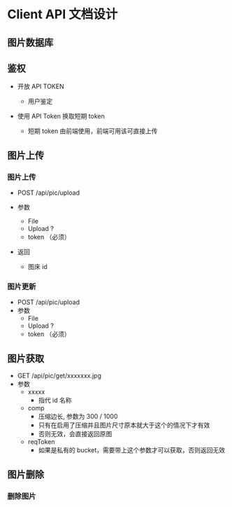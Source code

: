 # Client API 文档设计


## 图片数据库

## 鉴权
- 开放 API TOKEN
    - 用户鉴定
    
- 使用 API Token 换取短期 token
    - 短期 token 由前端使用，前端可用该可直接上传
    
## 图片上传
### 图片上传
- POST /api/pic/upload
- 参数
    - File
    - Upload ?
    - token （必须）
    
- 返回
    - 图床 id


### 图片更新
- POST /api/pic/upload
- 参数
    - File
    - Upload ?
    - token （必须）


## 图片获取
- GET /api/pic/get/xxxxxxx.jpg
- 参数
    - xxxxx 
      - 指代 id 名称
    - comp 
      - 压缩边长, 参数为 300 / 1000 
      - 只有在启用了压缩并且图片尺寸原本就大于这个的情况下才有效
      - 否则无效，会直接返回原图
    - reqToken
      - 如果是私有的 bucket，需要带上这个参数才可以获取，否则返回无效
    

## 图片删除
### 删除图片